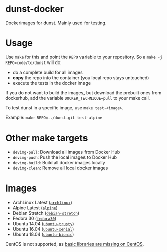 # dunst-docker

Dockerimages for dunst. Mainly used for testing.

# Usage

Use `make` for this and point the `REPO` variable to your repository. So a `make -j REPO=code/to/dunst` will do:

- do a complete build for all images
- **copy** the repo into the container (you local repo stays untouched)
- execute the tests in the docker image

If you do not want to build the images, but download the prebuilt ones from dockerhub, add the variable `DOCKER_TECHNIQUE=pull` to your make call.

To test dunst in a specific image, use `make test-<image>`.

Example: `make REPO=../dunst.git test-alpine`

# Other make targets

- `devimg-pull`: Download all images from Docker Hub
- `devimg-push`: Push the local images to Docker Hub
- `devimg-build`: Build all docker images locally
- `devimg-clean`: Remove all local docker images

# Images

- ArchLinux Latest ([`archlinux`](./archlinux))
- Alpine Latest ([`alpine`](./alpine))
- Debian Stretch ([`debian-stretch`](./debian-stretch))
- Fedora 30 ([`fedora30`](./fedora30))
- Ubuntu 14.04 ([`ubuntu-trusty`](./ubuntu-trusty))
- Ubuntu 16.04 ([`ubuntu-xenial`](./ubuntu-xenial))
- Ubuntu 18.04 ([`ubuntu-bionic`](./ubuntu-bionic))

CentOS is not supported, as [basic libraries are missing on CentOS](https://unix.stackexchange.com/questions/115304/dunst-notifier-on-centos).
